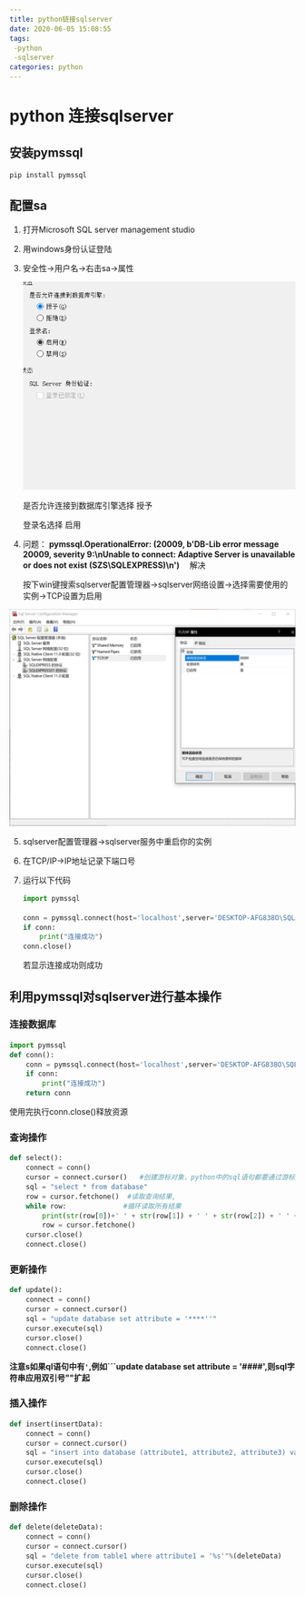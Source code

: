 ```yaml
---
title: python链接sqlserver
date: 2020-06-05 15:08:55
tags:
 -python
 -sqlserver
categories: python
---
```

# python 连接sqlserver

## 安装pymssql

```cmd
pip install pymssql
```

<!--more-->

## 配置sa

1. 打开Microsoft SQL server management studio

2. 用windows身份认证登陆

3. 安全性->用户名->右击sa->属性

   ![](https://raw.githubusercontent.com/aidenz2020/FigureBed/master/20200523163508.png)

   是否允许连接到数据库引擎选择 授予

   登录名选择 启用

4. 问题： **pymssql.OperationalError: (20009, b'DB-Lib error message 20009, severity 9:\nUnable to connect: Adaptive Server is unavailable or does not exist (SZS\\SQLEXPRESS)\n')**　 解决

   按下win键搜索sqlserver配置管理器->sqlserver网络设置->选择需要使用的实例->TCP设置为启用

![](https://raw.githubusercontent.com/aidenz2020/FigureBed/master/20200523164450.png)

5. sqlserver配置管理器->sqlserver服务中重启你的实例

6. 在TCP/IP->IP地址记录下端口号

7. 运行以下代码

   ```python
   import pymssql
   
   conn = pymssql.connect(host='localhost',server='DESKTOP-AFG838O\SQLEXPRESS01', port='端口号', user='sa', password='密码', database='要连接的数据库')
   if conn:
       print("连接成功")
   conn.close()
   ```

   若显示连接成功则成功

## 利用pymssql对sqlserver进行基本操作

### 连接数据库

```python
import pymssql
def conn():
	conn = pymssql.connect(host='localhost',server='DESKTOP-AFG838O\SQLEXPRESS01', port='端口号', user='sa', password='密码', database='要连接的数据库')
	if conn:
    	print("连接成功")
    return conn
```

使用完执行conn.close()释放资源

### 查询操作

```python
def select():
    connect = conn()
    cursor = connect.cursor()   #创建游标对象，python中的sql语句都要通过游标进行操作
 	sql = "select * from database"
    row = cursor.fetchone()  #读取查询结果,
	while row:              #循环读取所有结果
		print(str(row[0])+' ' + str(row[1]) + ' ' + str(row[2]) + ' ' + str(row[3]))   #输出结果
		row = cursor.fetchone()
	cursor.close()
    connect.close()
```



### 更新操作

```python
def update():
    connect = conn()
    cursor = connect.cursor()
    sql = "update database set attribute = '****''"
    cursor.execute(sql)
    cursor.close()
    connect.close()
```

**注意s如果ql语句中有```'```,例如```update database set attribute = '####',则sql字符串应用双引号""扩起**

### 插入操作

```python
def insert(insertData):
    connect = conn()
    cursor = connect.cursor()
    sql = "insert into database (attribute1, attribute2, attribute3) values('%s', %d, '%s')"%(insertData[0],insertData[1], insertData[2]) #注意插入的数据类型要对应
    cursor.execute(sql)
    cursor.close()
    connect.close()
```

### 删除操作

```python
def delete(deleteData):
    connect = conn()
    cursor = connect.cursor()
    sql = "delete from table1 where attribute1 = '%s'"%(deleteData)
    cursor.execute(sql)
    cursor.close()
    connect.close()
```

